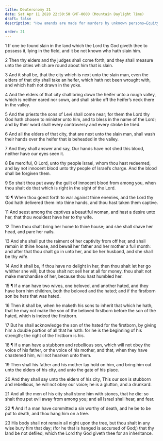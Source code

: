 ```yaml
---
title: Deuteronomy 21
date: Sat Apr 11 2020 22:50:50 GMT-0600 (Mountain Daylight Time)
draft: false
description: "How amends are made for murders by unknown persons—Equity is required in dealing with wives and children—Stubborn and rebellious sons will be put to death."

order: 21
---
```

    
1 If one be found slain in the land which the Lord thy God giveth thee to possess it, lying in the field, and it be not known who hath slain him.

2 Then thy elders and thy judges shall come forth, and they shall measure unto the cities which are round about him that is slain.

3 And it shall be, that the city which is next unto the slain man, even the elders of that city shall take an heifer, which hath not been wrought with, and which hath not drawn in the yoke.

4 And the elders of that city shall bring down the heifer unto a rough valley, which is neither eared nor sown, and shall strike off the heifer’s neck there in the valley.

5 And the priests the sons of Levi shall come near; for them the Lord thy God hath chosen to minister unto him, and to bless in the name of the Lord; and by their word shall every controversy and every stroke be tried.

6 And all the elders of that city, that are next unto the slain man, shall wash their hands over the heifer that is beheaded in the valley.

7 And they shall answer and say, Our hands have not shed this blood, neither have our eyes seen it.

8 Be merciful, O Lord, unto thy people Israel, whom thou hast redeemed, and lay not innocent blood unto thy people of Israel’s charge. And the blood shall be forgiven them.

9 So shalt thou put away the guilt of innocent blood from among you, when thou shalt do that which is right in the sight of the Lord.

10 ¶ When thou goest forth to war against thine enemies, and the Lord thy God hath delivered them into thine hands, and thou hast taken them captive.

11 And seest among the captives a beautiful woman, and hast a desire unto her, that thou wouldest have her to thy wife.

12 Then thou shalt bring her home to thine house; and she shall shave her head, and pare her nails.

13 And she shall put the raiment of her captivity from off her, and shall remain in thine house, and bewail her father and her mother a full month: and after that thou shalt go in unto her, and be her husband, and she shall be thy wife.

14 And it shall be, if thou have no delight in her, then thou shalt let her go whither she will; but thou shalt not sell her at all for money, thou shalt not make merchandise of her, because thou hast humbled her.

15 ¶ If a man have two wives, one beloved, and another hated, and they have born him children, both the beloved and the hated; and if the firstborn son be hers that was hated.

16 Then it shall be, when he maketh his sons to inherit that which he hath, that he may not make the son of the beloved firstborn before the son of the hated, which is indeed the firstborn.

17 But he shall acknowledge the son of the hated for the firstborn, by giving him a double portion of all that he hath: for he is the beginning of his strength; the right of the firstborn is his.

18 ¶ If a man have a stubborn and rebellious son, which will not obey the voice of his father, or the voice of his mother, and that, when they have chastened him, will not hearken unto them.

19 Then shall his father and his mother lay hold on him, and bring him out unto the elders of his city, and unto the gate of his place.

20 And they shall say unto the elders of his city, This our son is stubborn and rebellious, he will not obey our voice; he is a glutton, and a drunkard.

21 And all the men of his city shall stone him with stones, that he die: so shalt thou put evil away from among you; and all Israel shall hear, and fear.

22 ¶ And if a man have committed a sin worthy of death, and he be to be put to death, and thou hang him on a tree.

23 His body shall not remain all night upon the tree, but thou shalt in any wise bury him that day; (for he that is hanged is accursed of God;) that thy land be not defiled, which the Lord thy God giveth thee for an inheritance.
